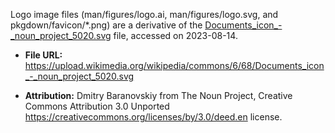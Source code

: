 Logo image files (man/figures/logo.ai, man/figures/logo.svg, and pkgdown/favicon/*.png) are a derivative of the [Documents_icon_-_noun_project_5020.svg] file, accessed on 2023-08-14.

* **File URL:** <https://upload.wikimedia.org/wikipedia/commons/6/68/Documents_icon_-_noun_project_5020.svg>

* **Attribution:** Dmitry Baranovskiy from The Noun Project, Creative Commons Attribution 3.0 Unported <https://creativecommons.org/licenses/by/3.0/deed.en> license.

[Documents_icon_-_noun_project_5020.svg]: https://commons.wikimedia.org/wiki/File:Documents_icon_-_noun_project_5020.svg
